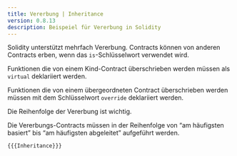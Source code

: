 ```yaml
---
title: Vererbung | Inheritance
version: 0.8.13
description: Beispeiel für Vererbung in Solidity
---
```


Solidity unterstützt mehrfach Vererbung. Contracts können von anderen Contracts erben, wenn das `is`-Schlüsselwort verwendet wird.

Funktionen die von einem Kind-Contract überschrieben werden müssen als `virtual` deklariiert werden.

Funktionen die von einem übergeordneten Contract überschrieben werden müssen mit dem Schlüsselwort `override` deklariiert werden.

Die Reihenfolge der Vererbung ist wichtig.

Die Vererbungs-Contracts müssen in der Reihenfolge von “am häufigsten basiert” bis “am häufigsten abgeleitet” aufgeführt werden.


```solidity
{{{Inheritance}}}
```
